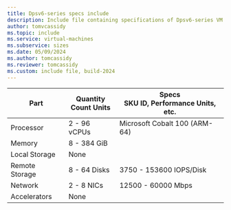 ```yaml
---
title: Dpsv6-series specs include
description: Include file containing specifications of Dpsv6-series VM sizes.
author: tomvcassidy
ms.topic: include
ms.service: virtual-machines
ms.subservice: sizes
ms.date: 05/09/2024
ms.author: tomcassidy
ms.reviewer: tomcassidy
ms.custom: include file, build-2024
---
```


| Part | Quantity <br>Count Units | Specs <br>SKU ID, Performance Units, etc.  |
|---|---|---|
| Processor    | 2 - 96  vCPUs      | Microsoft Cobalt 100 (ARM-64)                      |
| Memory       | 8 - 384  GiB          |                         |
| Local Storage  | None                 |                            |
| Remote Storage   | 8 - 64 Disks     | 3750 - 153600 IOPS/Disk     |
| Network      | 2 - 8  NICs          | 12500 - 60000  Mbps           |
| Accelerators | None         |                          |
